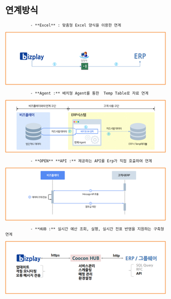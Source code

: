 # 연계방식

               - **Excel** : 맞춤형 Excel 양식을 이용한 연계

![](../../.gitbook/assets/image%20%28169%29.png)

               - **Agent :** 배치형 Agent를 통한  Temp Table로 자료 연계

![](../../.gitbook/assets/image%20%2863%29.png)

               - **OPEN** **API :** 제공하는 API를 Erp가 직접 호출하여 연계

![](../../.gitbook/assets/image%20%28206%29.png)

               - **HUB :** 실시간 예산 조회, 실행, 실시간 전표 반영을 지원하는 구축형 연계

![](../../.gitbook/assets/image%20%2836%29.png)

